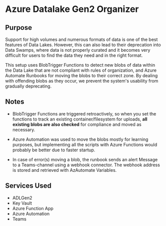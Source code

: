 # Azure Datalake Gen2 Organizer

## Purpose
Support for high volumes and numerous formats of data is one of the best features of Data Lakes. However, this can also lead to their deprecation into Data Swamps, where data is not properly curated and it becomes very difficult for users to find the data they need and in the right format.

This setup uses BlobTrigger Functions to detect new blobs of data within the Data Lake that are not compliant with rules of organization, and Azure Automate Runbooks for moving the blobs to their correct zone. By dealing with offending blobs as they occur, we prevent the system's usability from gradually deprecating.


## Notes

- BlobTrigger Functions are triggered retroactively, so when you set the functions to track an existing container/filesystem for uploads, **all existing blobs are also checked** for compliance and moved as necessary.

- Azure Automation was used to move the blobs mostly for learning purposes, but implementing all the scripts with Azure Functions would probably be better due to faster startup. 

- In case of error(s) moving a blob, the runbook sends an alert Message to a Teams-channel using a webhook connector. The webhook address is stored and retrieved with AzAutomate Variables.


## Services Used

- ADLGen2
- Key Vault
- Azure Function App
- Azure Automation
- Teams
